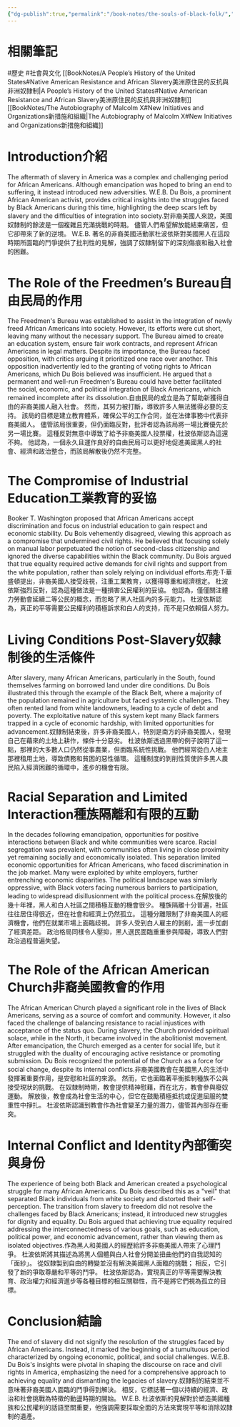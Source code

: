 ```yaml
---
{"dg-publish":true,"permalink":"/book-notes/the-souls-of-black-folk/","dgPassFrontmatter":true,"created":"2024-11-24T10:41:53.018+08:00","updated":"2024-11-28T12:15:50.593+08:00"}
---
```


# 相關筆記
#歷史 #社會與文化 
[[BookNotes/A People’s History of the United States#Native American Resistance and African Slavery美洲原住民的反抗與非洲奴隸制\|A People’s History of the United States#Native American Resistance and African Slavery美洲原住民的反抗與非洲奴隸制]]
[[BookNotes/The Autobiography of Malcolm X#New Initiatives and Organizations新措施和組織\|The Autobiography of Malcolm X#New Initiatives and Organizations新措施和組織]]
# Introduction介紹

The aftermath of slavery in America was a complex and challenging period for African Americans. Although emancipation was hoped to bring an end to suffering, it instead introduced new adversities. W.E.B. Du Bois, a prominent African American activist, provides critical insights into the struggles faced by Black Americans during this time, highlighting the deep scars left by slavery and the difficulties of integration into society.對非裔美國人來說，美國奴隸制的餘波是一個複雜且充滿挑戰的時期。 儘管人們希望解放能結束痛苦，但它卻帶來了新的逆境。 W.E.B. 著名的非裔美國活動家杜波依斯對美國黑人在這段時期所面臨的鬥爭提供了批判性的見解，強調了奴隸制留下的深刻傷痕和融入社會的困難。

# The Role of the Freedmen’s Bureau自由民局的作用

The Freedmen's Bureau was established to assist in the integration of newly freed African Americans into society. However, its efforts were cut short, leaving many without the necessary support. The Bureau aimed to create an education system, ensure fair work contracts, and represent African Americans in legal matters. Despite its importance, the Bureau faced opposition, with critics arguing it prioritized one race over another. This opposition inadvertently led to the granting of voting rights to African Americans, which Du Bois believed was insufficient. He argued that a permanent and well-run Freedmen's Bureau could have better facilitated the social, economic, and political integration of Black Americans, which remained incomplete after its dissolution.自由民局的成立是為了幫助新獲得自由的非裔美國人融入社會。 然而，其努力被打斷，導致許多人無法獲得必要的支持。 該局的目標是建立教育體系，確保公平的工作合同，並在法律事務中代表非裔美國人。 儘管該局很重要，但仍面臨反對，批評者認為該局將一場比賽優先於另一場比賽。 這種反對無意中導致了給予非裔美國人投票權，杜波依斯認為這還不夠。 他認為，一個永久且運作良好的自由民局可以更好地促進美國黑人的社會、經濟和政治整合，而該局解散後仍然不完整。

# The Compromise of Industrial Education工業教育的妥協

Booker T. Washington proposed that African Americans accept discrimination and focus on industrial education to gain respect and economic stability. Du Bois vehemently disagreed, viewing this approach as a compromise that undermined civil rights. He believed that focusing solely on manual labor perpetuated the notion of second-class citizenship and ignored the diverse capabilities within the Black community. Du Bois argued that true equality required active demands for civil rights and support from the white population, rather than solely relying on individual efforts.布克·T·華盛頓提出，非裔美國人接受歧視，注重工業教育，以獲得尊重和經濟穩定。 杜波依斯強烈反對，認為這種做法是一種損害公民權利的妥協。 他認為，僅僅關注體力勞動會延續二等公民的概念，而忽略了黑人社區內的多元能力。 杜波依斯認為，真正的平等需要公民權利的積極訴求和白人的支持，而不是只依賴個人努力。

# Living Conditions Post-Slavery奴隸制後的生活條件

After slavery, many African Americans, particularly in the South, found themselves farming on borrowed land under dire conditions. Du Bois illustrated this through the example of the Black Belt, where a majority of the population remained in agriculture but faced systemic challenges. They often rented land from white landowners, leading to a cycle of debt and poverty. The exploitative nature of this system kept many Black farmers trapped in a cycle of economic hardship, with limited opportunities for advancement.奴隸制結束後，許多非裔美國人，特別是南方的非裔美國人，發現自己在藉來的土地上耕作，條件十分惡劣。 杜波依斯透過黑帶的例子說明了這一點，那裡的大多數人口仍然從事農業，但面臨系統性挑戰。 他們經常從白人地主那裡租用土地，導致債務和貧困的惡性循環。 這種制度的剝削性質使許多黑人農民陷入經濟困難的循環中，進步的機會有限。

# Racial Separation and Limited Interaction種族隔離和有限的互動

In the decades following emancipation, opportunities for positive interactions between Black and white communities were scarce. Racial segregation was prevalent, with communities often living in close proximity yet remaining socially and economically isolated. This separation limited economic opportunities for African Americans, who faced discrimination in the job market. Many were exploited by white employers, further entrenching economic disparities. The political landscape was similarly oppressive, with Black voters facing numerous barriers to participation, leading to widespread disillusionment with the political process.在解放後的幾十年裡，黑人和白人社區之間積極互動的機會很少。 種族隔離十分普遍，社區往往居住得很近，但在社會和經濟上仍然孤立。 這種分離限制了非裔美國人的經濟機會，他們在就業市場上面臨歧視。 許多人受到白人雇主的剝削，進一步加劇了經濟差距。 政治格局同樣令人壓抑，黑人選民面臨重重參與障礙，導致人們對政治過程普遍失望。

# The Role of the African American Church非裔美國教會的作用

The African American Church played a significant role in the lives of Black Americans, serving as a source of comfort and community. However, it also faced the challenge of balancing resistance to racial injustices with acceptance of the status quo. During slavery, the Church provided spiritual solace, while in the North, it became involved in the abolitionist movement. After emancipation, the Church emerged as a center for social life, but it struggled with the duality of encouraging active resistance or promoting submission. Du Bois recognized the potential of the Church as a force for social change, despite its internal conflicts.非裔美國教會在美國黑人的生活中發揮著重要作用，是安慰和社區的來源。 然而，它也面臨著平衡抵制種族不公與接受現狀的挑戰。 在奴隸制時期，教會提供精神慰藉，而在北方，教會參與廢奴運動。 解放後，教會成為社會生活的中心，但它在鼓勵積極抵抗或促進屈服的雙重性中掙扎。 杜波依斯認識到教會作為社會變革力量的潛力，儘管其內部存在衝突。

# Internal Conflict and Identity內部衝突與身份

The experience of being both Black and American created a psychological struggle for many African Americans. Du Bois described this as a "veil" that separated Black individuals from white society and distorted their self-perception. The transition from slavery to freedom did not resolve the challenges faced by Black Americans; instead, it introduced new struggles for dignity and equality. Du Bois argued that achieving true equality required addressing the interconnectedness of various goals, such as education, political power, and economic advancement, rather than viewing them as isolated objectives.作為黑人和美國人的經歷給許多非裔美國人帶來了心理鬥爭。 杜波依斯將其描述為將黑人個體與白人社會分開並扭曲他們的自我認知的「面紗」。 從奴隸製到自由的轉變並沒有解決美國黑人面臨的挑戰； 相反，它引發了新的爭取尊嚴和平等的鬥爭。 杜波依斯認為，實現真正的平等需要解決教育、政治權力和經濟進步等各種目標的相互關聯性，而不是將它們視為孤立的目標。

# Conclusion結論

The end of slavery did not signify the resolution of the struggles faced by African Americans. Instead, it marked the beginning of a tumultuous period characterized by ongoing economic, political, and social challenges. W.E.B. Du Bois's insights were pivotal in shaping the discourse on race and civil rights in America, emphasizing the need for a comprehensive approach to achieving equality and dismantling the legacies of slavery.奴隸制的結束並不意味著非裔美國人面臨的鬥爭得到解決。 相反，它標誌著一個以持續的經濟、政治和社會挑戰為特徵的動盪時期的開始。 W.E.B. 杜波依斯的見解對於塑造美國種族和公民權利的話語至關重要，他強調需要採取全面的方法來實現平等和消除奴隸制的遺產。